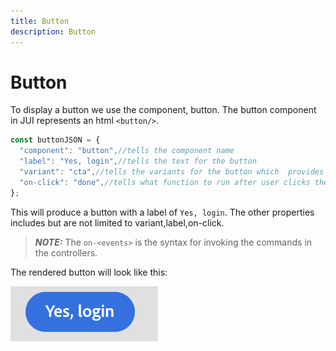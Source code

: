 ```yaml
---
title: Button
description: Button
---
```


# Button

To display a button we use the component, button.
 The button component in JUI represents an html `<button/>`.

```js title="buttonJSON.js"
const buttonJSON = {
  "component": "button",//tells the component name
  "label": "Yes, login",//tells the text for the button
  "variant": "cta",//tells the variants for the button which  provides default styles
  "on-click": "done",//tells what function to run after user clicks the button
};

```

This will produce a button with a label of `Yes, login`. The other properties includes but are not limited to variant,label,on-click.
> **_NOTE:_**  The `on-<events>` is the syntax for invoking the commands in the controllers.

The rendered button will look like this:

![button](imgs/yes_login_button.png "Button")
